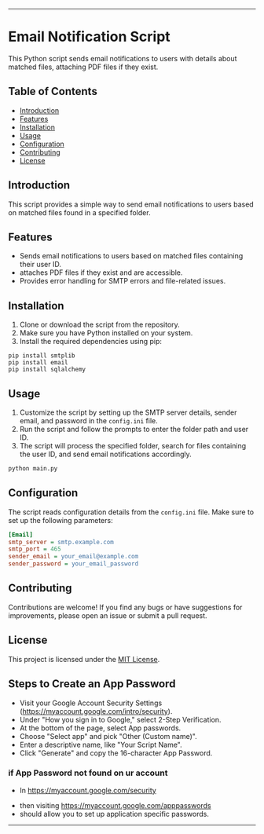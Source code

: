 ---

# Email Notification Script

This Python script sends email notifications to users with details about matched files, attaching PDF files if they exist.

## Table of Contents

- [Introduction](#introduction)
- [Features](#features)
- [Installation](#installation)
- [Usage](#usage)
- [Configuration](#configuration)
- [Contributing](#contributing)
- [License](#license)

## Introduction

This script provides a simple way to send email notifications to users based on matched files found in a specified folder.

## Features

- Sends email notifications to users based on matched files containing their user ID.
- attaches PDF files if they exist and are accessible.
- Provides error handling for SMTP errors and file-related issues.

## Installation

1. Clone or download the script from the repository.
2. Make sure you have Python installed on your system.
3. Install the required dependencies using pip:

```
pip install smtplib
pip install email
pip install sqlalchemy
```

## Usage

1. Customize the script by setting up the SMTP server details, sender email, and password in the `config.ini` file.
2. Run the script and follow the prompts to enter the folder path and user ID.
3. The script will process the specified folder, search for files containing the user ID, and send email notifications accordingly.

```bash
python main.py
```

## Configuration

The script reads configuration details from the `config.ini` file. Make sure to set up the following parameters:

```ini
[Email]
smtp_server = smtp.example.com
smtp_port = 465
sender_email = your_email@example.com
sender_password = your_email_password
```

## Contributing

Contributions are welcome! If you find any bugs or have suggestions for improvements, please open an issue or submit a pull request.

## License

This project is licensed under the [MIT License](license.lic).

## Steps to Create an App Password

* Visit your Google Account Security Settings (https://myaccount.google.com/intro/security).
* Under "How you sign in to Google," select 2-Step Verification.
* At the bottom of the page, select App passwords.
* Choose "Select app" and pick "Other (Custom name)".
* Enter a descriptive name, like "Your Script Name".
* Click "Generate" and copy the 16-character App Password.

### if App Password not found on ur account
* In https://myaccount.google.com/security
- then visiting https://myaccount.google.com/apppasswords 
- should allow you to set up application specific passwords. 

---